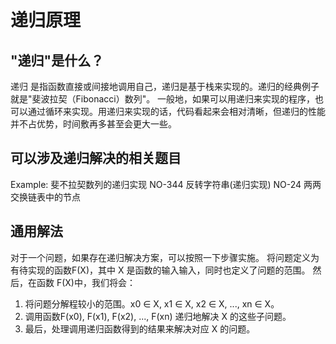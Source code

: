 # 递归原理

## "递归"是什么？

递归 是指函数直接或间接地调用自己，递归是基于栈来实现的。递归的经典例子就是"斐波拉契（Fibonacci）数列"。
一般地，如果可以用递归来实现的程序，也可以通过循环来实现。用递归来实现的话，代码看起来会相对清晰，但递归的性能
并不占优势，时间敷再多甚至会更大一些。

## 可以涉及递归解决的相关题目

Example: 斐不拉契数列的递归实现
NO-344 反转字符串(递归实现)
NO-24 两两交换链表中的节点

## 通用解法

对于一个问题，如果存在递归解决方案，可以按照一下步骤实施。
将问题定义为有待实现的函数F(X)，其中 X 是函数的输入输入，同时也定义了问题的范围。
然后，在函数 F(X)中，我们将会：

1. 将问题分解程较小的范围。x0 ∈ X, x1 ∈ X, x2 ∈ X, ..., xn ∈ X。
2. 调用函数F(x0), F(x1), F(x2), ..., F(xn) 递归地解决 X 的这些子问题。
3. 最后，处理调用递归函数得到的结果来解决对应 X 的问题。 



